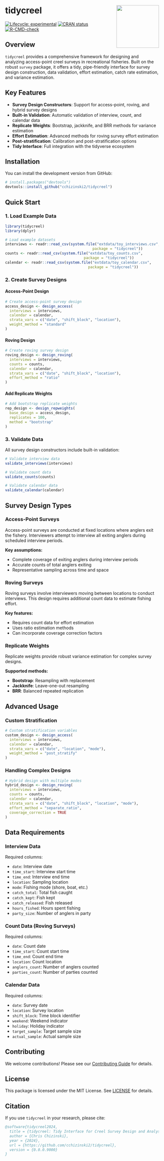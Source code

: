 # tidycreel <img src="man/figures/logo.png" align="right" height="139" alt="" />

<!-- badges: start -->
[![Lifecycle: experimental](https://img.shields.io/badge/lifecycle-experimental-orange.svg)](https://lifecycle.r-lib.org/articles/stages.html#experimental)
[![CRAN status](https://www.r-pkg.org/badges/version/tidycreel)](https://CRAN.R-project.org/package=tidycreel)
[![R-CMD-check](https://github.com/cchizinski2/tidycreel/actions/workflows/R-CMD-check.yaml/badge.svg)](https://github.com/cchizinski2/tidycreel/actions/workflows/R-CMD-check.yaml)
<!-- badges: end -->

## Overview

`tidycreel` provides a comprehensive framework for designing and analyzing access-point creel surveys in recreational fisheries. Built on the robust `survey` package, it offers a tidy, pipe-friendly interface for survey design construction, data validation, effort estimation, catch rate estimation, and variance estimation.

## Key Features

- **Survey Design Constructors**: Support for access-point, roving, and hybrid survey designs
- **Built-in Validation**: Automatic validation of interview, count, and calendar data
- **Replicate Weights**: Bootstrap, jackknife, and BRR methods for variance estimation
- **Effort Estimation**: Advanced methods for roving survey effort estimation
- **Post-stratification**: Calibration and post-stratification options
- **Tidy Interface**: Full integration with the tidyverse ecosystem

## Installation

You can install the development version from GitHub:

```r
# install.packages("devtools")
devtools::install_github("cchizinski2/tidycreel")
```

## Quick Start

### 1. Load Example Data

```r
library(tidycreel)
library(dplyr)

# Load example datasets
interviews <- readr::read_csv(system.file("extdata/toy_interviews.csv", 
                                        package = "tidycreel"))
counts <- readr::read_csv(system.file("extdata/toy_counts.csv", 
                                    package = "tidycreel"))
calendar <- readr::read_csv(system.file("extdata/toy_calendar.csv", 
                                      package = "tidycreel"))
```

### 2. Create Survey Designs

#### Access-Point Design
```r
# Create access-point survey design
access_design <- design_access(
  interviews = interviews,
  calendar = calendar,
  strata_vars = c("date", "shift_block", "location"),
  weight_method = "standard"
)
```

#### Roving Design
```r
# Create roving survey design
roving_design <- design_roving(
  interviews = interviews,
  counts = counts,
  calendar = calendar,
  strata_vars = c("date", "shift_block", "location"),
  effort_method = "ratio"
)
```

#### Add Replicate Weights
```r
# Add bootstrap replicate weights
rep_design <- design_repweights(
  base_design = access_design,
  replicates = 100,
  method = "bootstrap"
)
```

### 3. Validate Data

All survey design constructors include built-in validation:

```r
# Validate interview data
validate_interviews(interviews)

# Validate count data
validate_counts(counts)

# Validate calendar data
validate_calendar(calendar)
```

## Survey Design Types

### Access-Point Surveys
Access-point surveys are conducted at fixed locations where anglers exit the fishery. Interviewers attempt to interview all exiting anglers during scheduled interview periods.

**Key assumptions:**
- Complete coverage of exiting anglers during interview periods
- Accurate counts of total anglers exiting
- Representative sampling across time and space

### Roving Surveys
Roving surveys involve interviewers moving between locations to conduct interviews. This design requires additional count data to estimate fishing effort.

**Key features:**
- Requires count data for effort estimation
- Uses ratio estimation methods
- Can incorporate coverage correction factors

### Replicate Weights
Replicate weights provide robust variance estimation for complex survey designs.

**Supported methods:**
- **Bootstrap**: Resampling with replacement
- **Jackknife**: Leave-one-out resampling
- **BRR**: Balanced repeated replication

## Advanced Usage

### Custom Stratification

```r
# Custom stratification variables
custom_design <- design_access(
  interviews = interviews,
  calendar = calendar,
  strata_vars = c("date", "location", "mode"),
  weight_method = "post_stratify"
)
```

### Handling Complex Designs

```r
# Hybrid design with multiple modes
hybrid_design <- design_roving(
  interviews = interviews,
  counts = counts,
  calendar = calendar,
  strata_vars = c("date", "shift_block", "location", "mode"),
  effort_method = "separate_ratio",
  coverage_correction = TRUE
)
```

## Data Requirements

### Interview Data
Required columns:
- `date`: Interview date
- `time_start`: Interview start time
- `time_end`: Interview end time
- `location`: Sampling location
- `mode`: Fishing mode (shore, boat, etc.)
- `catch_total`: Total fish caught
- `catch_kept`: Fish kept
- `catch_released`: Fish released
- `hours_fished`: Hours spent fishing
- `party_size`: Number of anglers in party

### Count Data (Roving Surveys)
Required columns:
- `date`: Count date
- `time_start`: Count start time
- `time_end`: Count end time
- `location`: Count location
- `anglers_count`: Number of anglers counted
- `parties_count`: Number of parties counted

### Calendar Data
Required columns:
- `date`: Survey date
- `location`: Survey location
- `shift_block`: Time block identifier
- `weekend`: Weekend indicator
- `holiday`: Holiday indicator
- `target_sample`: Target sample size
- `actual_sample`: Actual sample size

## Contributing

We welcome contributions! Please see our [Contributing Guide](CONTRIBUTING.md) for details.

## License

This package is licensed under the MIT License. See [LICENSE](LICENSE) for details.

## Citation

If you use `tidycreel` in your research, please cite:

```bibtex
@software{tidycreel2024,
  title = {tidycreel: Tidy Interface for Creel Survey Design and Analysis},
  author = {Chris Chizinski},
  year = {2024},
  url = {https://github.com/cchizinski2/tidycreel},
  version = {0.0.0.9000}
}